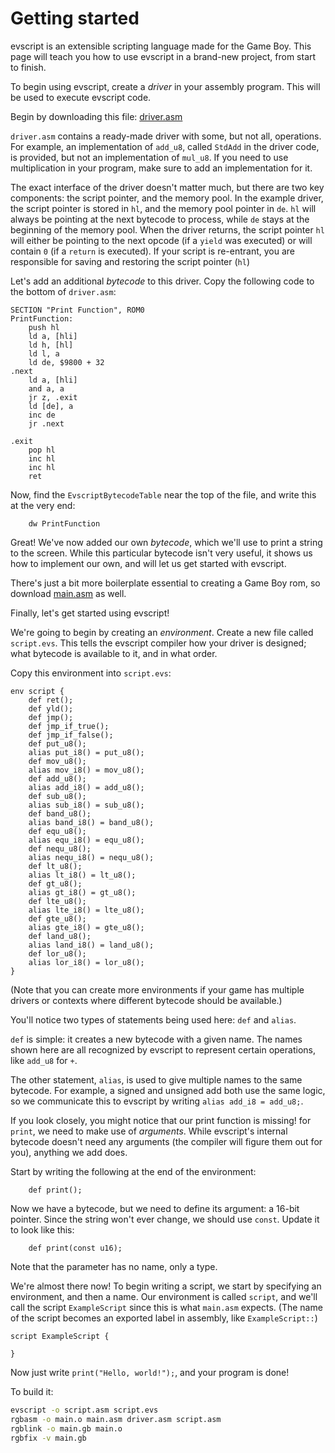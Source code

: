 # Getting started

evscript is an extensible scripting language made for the Game Boy.
This page will teach you how to use evscript in a brand-new project, from start to finish.

To begin using evscript, create a *driver* in your assembly program.
This will be used to execute evscript code.

Begin by downloading this file: [driver.asm](../asm/driver.asm)

`driver.asm` contains a ready-made driver with some, but not all, operations.
For example, an implementation of `add_u8`, called `StdAdd` in the driver code, is provided, but not an implementation of `mul_u8`.
If you need to use multiplication in your program, make sure to add an implementation for it.

The exact interface of the driver doesn't matter much, but there are two key components: the script pointer, and the memory pool.
In the example driver, the script pointer is stored in `hl`, and the memory pool pointer in `de`.
`hl` will always be pointing at the next bytecode to process, while `de` stays at the beginning of the memory pool.
When the driver returns, the script pointer `hl` will either be pointing to the next opcode (if a `yield` was executed) or will contain `0` (if a `return` is executed).
If your script is re-entrant, you are responsible for saving and restoring the script pointer (`hl`)

Let's add an additional *bytecode* to this driver.
Copy the following code to the bottom of `driver.asm`:

```rgbds
SECTION "Print Function", ROM0
PrintFunction:
	push hl
	ld a, [hli]
	ld h, [hl]
	ld l, a
	ld de, $9800 + 32
.next
	ld a, [hli]
	and a, a
	jr z, .exit
	ld [de], a
	inc de
	jr .next

.exit
	pop hl
	inc hl
	inc hl
	ret
```

Now, find the `EvscriptBytecodeTable` near the top of the file, and write this at the very end:

```
	dw PrintFunction
```

Great! We've now added our own *bytecode*, which we'll use to print a string to the screen.
While this particular bytecode isn't very useful, it shows us how to implement our own, and will let us get started with evscript.

There's just a bit more boilerplate essential to creating a Game Boy rom, so download [main.asm](../asm/main.asm) as well.

Finally, let's get started using evscript!

We're going to begin by creating an *environment*.
Create a new file called `script.evs`.
This tells the evscript compiler how your driver is designed; what bytecode is available to it, and in what order.

Copy this environment into `script.evs`:

```evscript
env script {
	def ret();
	def yld();
	def jmp();
	def jmp_if_true();
	def jmp_if_false();
	def put_u8();
	alias put_i8() = put_u8();
	def mov_u8();
	alias mov_i8() = mov_u8();
	def add_u8();
	alias add_i8() = add_u8();
	def sub_u8();
	alias sub_i8() = sub_u8();
	def band_u8();
	alias band_i8() = band_u8();
	def equ_u8();
	alias equ_i8() = equ_u8();
	def nequ_u8();
	alias nequ_i8() = nequ_u8();
	def lt_u8();
	alias lt_i8() = lt_u8();
	def gt_u8();
	alias gt_i8() = gt_u8();
	def lte_u8();
	alias lte_i8() = lte_u8();
	def gte_u8();
	alias gte_i8() = gte_u8();
	def land_u8();
	alias land_i8() = land_u8();
	def lor_u8();
	alias lor_i8() = lor_u8();
}
```

(Note that you can create more environments if your game has multiple drivers or contexts where different bytecode should be available.)

You'll notice two types of statements being used here: `def` and `alias`.

`def` is simple: it creates a new bytecode with a given name.
The names shown here are all recognized by evscript to represent certain operations, like `add_u8` for `+`.

The other statement, `alias`, is used to give multiple names to the same bytecode.
For example, a signed and unsigned add both use the same logic, so we communicate this to evscript by writing `alias add_i8 = add_u8;`.

If you look closely, you might notice that our print function is missing!
for `print`, we need to make use of *arguments*.
While evscript's internal bytecode doesn't need any arguments (the compiler will figure them out for you), anything we add does.

Start by writing the following at the end of the environment:
```evscript
	def print();
```

Now we have a bytecode, but we need to define its argument: a 16-bit pointer.
Since the string won't ever change, we should use `const`.
Update it to look like this:
```evscript
	def print(const u16);
```

Note that the parameter has no name, only a type.

We're almost there now!
To begin writing a script, we start by specifying an environment, and then a name.
Our environment is called `script`, and we'll call the script `ExampleScript` since this is what `main.asm` expects.
(The name of the script becomes an exported label in assembly, like `ExampleScript::`)
```evscript
script ExampleScript {

}
```

Now just write `print("Hello, world!");`, and your program is done!

To build it:
```sh
evscript -o script.asm script.evs
rgbasm -o main.o main.asm driver.asm script.asm
rgblink -o main.gb main.o
rgbfix -v main.gb
```
